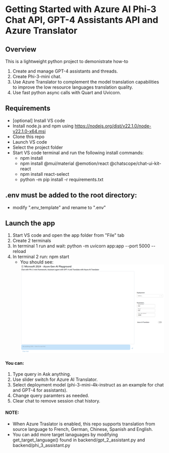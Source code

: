 # Getting Started with Azure AI Phi-3 Chat API, GPT-4 Assistants API and Azure Translator

## Overview
This is a lightweight python project to demonistrate how-to 
1. Create and manage GPT-4 assistants and threads.
2. Create Phi-3-mini chat.
3. Use Azure Translator to complement the model translation capabilities to improve the low resource languages translation quality.
4. Use fast python async calls with Quart and Uvicorn.
   
## Requirements
- [optional] Install VS code
- Install node.js and npm using https://nodejs.org/dist/v22.1.0/node-v22.1.0-x64.msi
- Clone this repo 
- Launch VS code
- Select the project folder
- Start VS code terminal and run the following install commands: 
  - npm install
  - npm install @mui/material @emotion/react @chatscope/chat-ui-kit-react
  - npm install react-select
  - python -m pip install -r requirements.txt
  
## .env must be added to the root directory:
- modify ".env_template" and rename to ".env"

## Launch the app
1. Start VS code and open the app folder from "File" tab
2. Create 2 terminals
3. In terminal 1 run and wait: python -m uvicorn app:app  --port 5000 --reload
4. In terminal 2 run: npm start
   - You should see:
   ![Landing page](static/image/Landing-page.png)

#### You can:
1. Type query in Ask anything.
2. Use slider switch for Azure AI Translator.
3. Select deployment model (phi-3-mini-4k-instruct as an example for chat and GPT-4 for assistants).
4. Change query paramters as needed.
5. Clear chat to remove session chat history.

#### NOTE:
- When Azure Traslator is enabled, this repo supports translation from source language to French, German, Chinese, Spanish and English.
- You can add more target lanaguages by modifying get_target_language() found in backend/gpt_2_assistant.py and backend/phi_3_assistant.py
